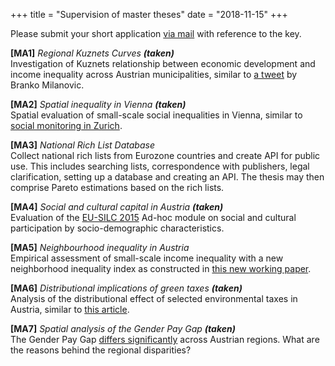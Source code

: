 +++
title = "Supervision of master theses"
date = "2018-11-15"
+++

Please submit your short application [via mail](mailto:mschnetz@wu.ac.at) with reference to the key.

**[MA1]** *Regional Kuznets Curves* ***(taken)***  
Investigation of Kuznets relationship between economic development and income inequality across Austrian municipalities, similar to [a tweet](https://twitter.com/brankomilan/status/344504611253653504?lang=de) by Branko Milanovic.

**[MA2]** *Spatial inequality in Vienna* ***(taken)***  
Spatial evaluation of small-scale social inequalities in Vienna, similar to [social monitoring in Zurich](https://www.stadt-zuerich.ch/prd/de/index/stadtentwicklung/gesellschaft-und-raum/entwicklung-wohnstadt-2/sozialraummonitoring/Sozialraummonitoring_2017.html).

**[MA3]** *National Rich List Database*  
Collect national rich lists from Eurozone countries and create API for public use. This includes searching lists, correspondence with publishers, legal clarification, setting up a database and creating an API. The thesis may then comprise Pareto estimations based on the rich lists.

**[MA4]** *Social and cultural capital in Austria* ***(taken)***  
 Evaluation of the [EU-SILC 2015](http://www.statistik.at/web_de/frageboegen/private_haushalte/eu_silc/index.html) Ad-hoc module on social and cultural participation by socio-demographic characteristics.

**[MA5]** *Neighbourhood inequality in Austria*  
Empirical assessment of small-scale income inequality with a new neighborhood inequality index as constructed in [this new working paper](http://www.ecineq.org/milano/WP/ECINEQ2018-477.pdf).

**[MA6]** *Distributional implications of green taxes* ***(taken)***  
Analysis of the distributional effect of selected environmental taxes in Austria, similar to [this article](http://wug.akwien.at/WUG_Archiv/2011_37_1/2011_37_1_0069.pdf).

**[MA7]** *Spatial analysis of the Gender Pay Gap* ***(taken)***  
The Gender Pay Gap [differs significantly](https://twitter.com/matschnetzer/status/1053644752934055936) across Austrian regions. What are the reasons behind the regional disparities?
